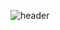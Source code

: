 ![header](https://capsule-render.vercel.app/api?type=waving&color=#87CEFA&height=300&section=header&text=Welcome&fontSize=90&animation=fadeIn&fontAlignY=38&desc=Seonghoo1217's%20GitHub%20Profile&descAlignY=51&descAlign=62)
